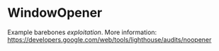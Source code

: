 WindowOpener
======

Example barebones <i>exploitation</i>.
More information: https://developers.google.com/web/tools/lighthouse/audits/noopener
